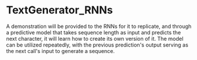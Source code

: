 # TextGenerator_RNNs
A demonstration will be provided to the RNNs for it to replicate, and through a predictive model that takes sequence length as input and predicts the next character, it will learn how to create its own version of it. The model can be utilized repeatedly, with the previous prediction's output serving as the next call's input to generate a sequence.
